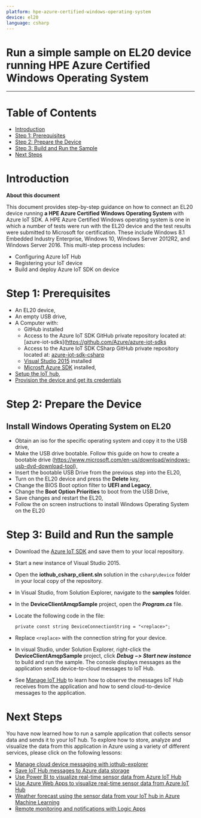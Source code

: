 ```yaml
---
platform: hpe-azure-certified-windows-operating-system
device: el20
language: csharp
---
```


Run a simple sample on EL20 device running HPE Azure Certified Windows Operating System
===
---

# Table of Contents

-   [Introduction](#Introduction)
-   [Step 1: Prerequisites](#Prerequisites)
-   [Step 2: Prepare the Device](#PrepareDevice)
-   [Step 3: Build and Run the Sample](#Build)
-   [Next Steps](#NextSteps)

<a name="Introduction"></a>
# Introduction

**About this document**

This document provides step-by-step guidance on how to connect an EL20 device running **a HPE Azure Certified Windows Operating
System** with Azure IoT SDK. A HPE Azure Certified Windows operating system is one in which a number of tests were run with the
EL20 device and the test results were submitted to Microsoft for certification. These include Windows 8.1 Embedded Industry Enterprise,
Windows 10, Windows Server 2012R2, and Windows Server 2016. This multi-step process includes:

-   Configuring Azure IoT Hub
-   Registering your IoT device
-   Build and deploy Azure IoT SDK on device

<a name="Prerequisites"></a>
# Step 1: Prerequisites

-   An EL20 device,
-   An empty USB drive,
-   A Computer with:
    -    GitHub installed
    -    Access to the Azure IoT SDK GitHub private repository located at: [azure-iot-sdks](https://github.com/Azure/azure-iot-sdks
    -    Access to the Azure IoT SDK CSharp GitHub private repository located at: [azure-iot-sdk-csharp](https://github.com/Azure/azure-iot-sdk-csharp)
    -   [Visual Studio 2015](https://visualstudio.com/downloads/download-visual-studio-vs.aspx) installed
    -   [Microsft Azure SDK](https://microsoft.com/download/details.aspx?48178) installed,
-   [Setup the IoT hub][lnk-setup-iot-hub],
-   [Provision the device and get its credentials][lnk-manage-iot-hub]

<a name="PrepareDevice"></a>
# Step 2: Prepare the Device

##  Install Windows Operating System on EL20
-   Obtain an iso for the specific operating system and copy it to the USB drive,
-   Make the USB drive bootable. Follow this guide on how to create a bootable drive (<https://www.microsoft.com/en-us/download/windows-usb-dvd-download-tool>),
-   Insert the bootable USB Drive from the previous step into the EL20,
-   Turn on the EL20 device and press the **Delete** key,
-   Change the BIOS Boot option filter to **UEFI and Legacy**,
-   Change the **Boot Option Priorities** to boot from the USB Drive,
-   Save changes and restart the EL20,
-   Follow the on screen instructions to install Windows Operating System on the EL20

<a name="Build"></a>
# Step 3: Build and Run the sample

-   Download the [Azure IoT SDK](https://github.com/Azure/azure-iot-sdk-csharp) and save them to your local repository.
-   Start a new instance of Visual Studio 2015.
-   Open the **iothub\_csharp\_client.sln** solution in the `csharp\device` folder in your local copy of the repository.
-   In Visual Studio, from Solution Explorer, navigate to the **samples** folder.
-   In the **DeviceClientAmqpSample** project, open the ***Program.cs*** file.
-   Locate the following code in the file:

        private const string DeviceConnectionString = "<replace>";
        
-   Replace `<replace>` with the connection string for your device.
-   In visual Studio, under Solution Explorer, right-click the **DeviceClientAmqpSample** project, click ***Debug &minus;&gt; Start new instance*** to build and run the sample. The console displays messages as the application sends device-to-cloud messages to IoT Hub.
-   See [Manage IoT Hub][lnk-manage-iot-hub] to learn how to observe the messages IoT Hub receives from the application and how to send cloud-to-device messages to the application.

<a name="NextSteps"></a>
# Next Steps

You have now learned how to run a sample application that collects sensor data and sends it to your IoT hub. To explore how to store, analyze and visualize the data from this application in Azure using a variety of different services, please click on the following lessons:

-   [Manage cloud device messaging with iothub-explorer]
-   [Save IoT Hub messages to Azure data storage]
-   [Use Power BI to visualize real-time sensor data from Azure IoT Hub]
-   [Use Azure Web Apps to visualize real-time sensor data from Azure IoT Hub]
-   [Weather forecast using the sensor data from your IoT hub in Azure Machine Learning]
-   [Remote monitoring and notifications with Logic Apps]   

[Manage cloud device messaging with iothub-explorer]: https://docs.microsoft.com/en-us/azure/iot-hub/iot-hub-explorer-cloud-device-messaging
[Save IoT Hub messages to Azure data storage]: https://docs.microsoft.com/en-us/azure/iot-hub/iot-hub-store-data-in-azure-table-storage
[Use Power BI to visualize real-time sensor data from Azure IoT Hub]: https://docs.microsoft.com/en-us/azure/iot-hub/iot-hub-live-data-visualization-in-power-bi
[Use Azure Web Apps to visualize real-time sensor data from Azure IoT Hub]: https://docs.microsoft.com/en-us/azure/iot-hub/iot-hub-live-data-visualization-in-web-apps
[Weather forecast using the sensor data from your IoT hub in Azure Machine Learning]: https://docs.microsoft.com/en-us/azure/iot-hub/iot-hub-weather-forecast-machine-learning
[Remote monitoring and notifications with Logic Apps]: https://docs.microsoft.com/en-us/azure/iot-hub/iot-hub-monitoring-notifications-with-azure-logic-apps
[lnk-setup-iot-hub]: ../setup_iothub.md
[lnk-manage-iot-hub]: ../manage_iot_hub.md

